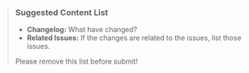 > ### Suggested Content List
>
> - **Changelog:** What have changed?
> - **Related Issues:** If the changes are related to the issues, list those issues.
>
> Please remove this list before submit!
